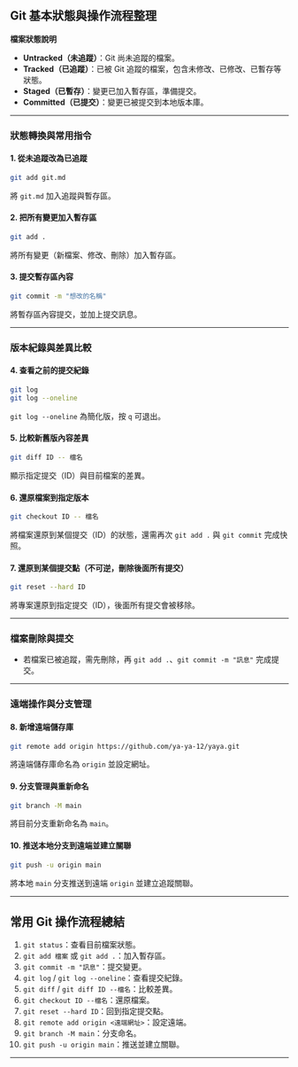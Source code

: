 ## Git 基本狀態與操作流程整理

**檔案狀態說明**

- **Untracked（未追蹤）**：Git 尚未追蹤的檔案。
- **Tracked（已追蹤）**：已被 Git 追蹤的檔案，包含未修改、已修改、已暫存等狀態。
- **Staged（已暫存）**：變更已加入暫存區，準備提交。
- **Committed（已提交）**：變更已被提交到本地版本庫。

---

### 狀態轉換與常用指令

#### 1. 從未追蹤改為已追蹤

```bash
git add git.md
```
將 `git.md` 加入追蹤與暫存區。

#### 2. 把所有變更加入暫存區

```bash
git add .
```
將所有變更（新檔案、修改、刪除）加入暫存區。

#### 3. 提交暫存區內容

```bash
git commit -m "想改的名稱"
```
將暫存區內容提交，並加上提交訊息。

---

### 版本紀錄與差異比較

#### 4. 查看之前的提交紀錄

```bash
git log
git log --oneline
```
`git log --oneline` 為簡化版，按 `q` 可退出。

#### 5. 比較新舊版內容差異

```bash
git diff ID -- 檔名
```
顯示指定提交（ID）與目前檔案的差異。

#### 6. 還原檔案到指定版本

```bash
git checkout ID -- 檔名
```
將檔案還原到某個提交（ID）的狀態，還需再次 `git add .` 與 `git commit` 完成快照。

#### 7. 還原到某個提交點（不可逆，刪除後面所有提交）

```bash
git reset --hard ID
```
將專案還原到指定提交（ID），後面所有提交會被移除。

---

### 檔案刪除與提交

- 若檔案已被追蹤，需先刪除，再 `git add .`、`git commit -m "訊息"` 完成提交。

---

### 遠端操作與分支管理

#### 8. 新增遠端儲存庫

```bash
git remote add origin https://github.com/ya-ya-12/yaya.git
```
將遠端儲存庫命名為 `origin` 並設定網址。

#### 9. 分支管理與重新命名

```bash
git branch -M main
```
將目前分支重新命名為 `main`。

#### 10. 推送本地分支到遠端並建立關聯

```bash
git push -u origin main
```
將本地 `main` 分支推送到遠端 `origin` 並建立追蹤關聯。

---

## 常用 Git 操作流程總結

1. `git status`：查看目前檔案狀態。
2. `git add 檔案` 或 `git add .`：加入暫存區。
3. `git commit -m "訊息"`：提交變更。
4. `git log` / `git log --oneline`：查看提交紀錄。
5. `git diff` / `git diff ID --檔名`：比較差異。
6. `git checkout ID --檔名`：還原檔案。
7. `git reset --hard ID`：回到指定提交點。
8. `git remote add origin <遠端網址>`：設定遠端。
9. `git branch -M main`：分支命名。
10. `git push -u origin main`：推送並建立關聯。

---
